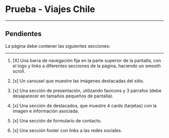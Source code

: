 # Prueba - Viajes Chile

---

## Pendientes
La página debe contener las siguientes secciones:

---

1. [X] Una barra de navegación fija en la parte superior de la pantalla, con el logo y links a diferentes secciones de la página, haciendo un smooth scroll.

2. [x] Un carousel que muestre las imágenes destacadas del sitio.

3. [x] Una sección de presentación, utilizando favicons y 3 párrafos (debe desaparecer en tamaños pequeños de pantalla).

4. [x] Una sección de destacados, que muestre 4 cards (tarjetas) con la imagen e información asociada.

5. [x] Una sección de formulario de contacto.

6. [x] Una sección footer con links a las redes sociales.